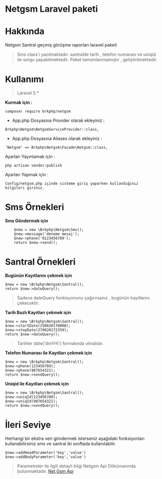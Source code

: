 
# Netgsm Laravel paketi

Hakkında
====================

Netgsm Santral geçmiş görüşme raporları laravel paketi

> Sms class'ı yazılmaktadır. santralde tarih , telefon numarası ve uniqid ile sorgu yapabilmektedir.
> Paket tamamlanmamıştır , geliştirilmektedir.

Kullanımı
====================

> Laravel 5.*

 **Kurmak için :** 
```
composer require brkphp/netgsm
```
- App.php Dosyasına Provider olarak ekleyiniz : 
``` 
Brkphp\Netgsm\NetgsmServiceProvider::class,
```
- App.php Dosyasına Aliases olarak ekleyiniz : 
``` 
'Netgsm' => Brkphp\Netgsm\Facade\Netgsm::class,
```
 
 Ayarları Yayınlamak için : 
```
php artisan vendor:publish 
```

 Ayarları Yapmak için  : 
```
Config/netgsm.php içinde sisteme giriş yaparken kullandığınız bilgileri giriniz.
```


Sms Örnekleri
====================
**Sms Göndermek için** 

```
    $new = new \Brkphp\Netgsm\Sms();
    $new->message('deneme mesaj');
    $new->phone('0123456789');
    return $new->send();
```

Santral Örnekleri
====================

**Bugünün Kayıtlarını çekmek için** 

```
$new = new \Brkphp\Netgsm\Santral();
return $new->dateQuery();
```


>Sadece dateQuery fonkisyonunu çağırırsanız , bugünün kayıtlarını çekecektir.


**Tarih Bazlı Kayıtları çekmek için** 

```
$new = new \Brkphp\Netgsm\Santral();
$new->startDate(250820170000);
$new->stopDate(270820172359);
return $new->dateQuery();
```


>Tarihler date('dmYHi') formatında olmalıdır.


**Telefon Numarası ile Kayıtları çekmek için** 

```
$new = new \Brkphp\Netgsm\Santral();
$new->phone(123456789);
$new->phone(987654321);
return $new->sendQuery();
```


**Uniqid ile Kayıtları çekmek için** 

```
$new = new \Brkphp\Netgsm\Santral();
$new->uniqId(123456789);
$new->uniqId(987654321);
return $new->sendQuery();
```
İleri Seviye
====================
Herhangi bir ekstra veri göndermek isterseniz aşağıdaki fonksiyonları kullanabilirsiniz sms ve santral iki sınıftada kullanılabilir.

```
$new->addHeadParameter('key','value')
$new->addBodyParameter('key','value')
```

> Parametreler ile ilgili detaylı bilgi Netgsm Api Dökümanında bulunmaktadır. 
> [Net Gsm Api](https://www.netgsm.com.tr/Dokuman/sanal-santral.asp "Net Gsm Api")
